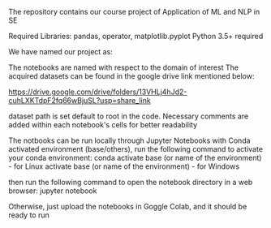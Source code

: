 The repository contains our course project of Application of ML and NLP in SE


Required Libraries:
pandas, operator, matplotlib.pyplot
Python 3.5+ required

We have named our project as:

The notebooks are named with respect to the domain of interest
The acquired datasets can be found in the google drive link mentioned below:

https://drive.google.com/drive/folders/13VHLj4hJd2-cuhLXKTdpF2fq66wBjuSL?usp=share_link

dataset path is set default to root in the code. Necessary comments are added within each notebook's cells for better readability


The notbooks can be run locally through Jupyter Notebooks with Conda activated environment (base/others), run the following command to activate your conda environment: conda activate base (or name of the environment) - for Linux activate base (or name of the environment) - for Windows

then run the following command to open the notebook directory in a web browser:
jupyter notebook

Otherwise, just upload the notebooks in Goggle Colab, and it should be ready to run
